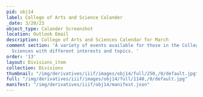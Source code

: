 ```yaml
---
pid: obj14
label: College of Arts and Science Calander
_date: 3/20/23
object_type: Calander Screenshot
location: Outlook Email
description: College of Arts and Sciences Calendar for March
comment section: 'A variety of events available for those in the College of Arts +
  Sciences with different interests and topics. '
order: '13'
layout: Divisions_item
collection: Divisions
thumbnail: "/img/derivatives/iiif/images/obj14/full/250,/0/default.jpg"
full: "/img/derivatives/iiif/images/obj14/full/1140,/0/default.jpg"
manifest: "/img/derivatives/iiif/obj14/manifest.json"
---
```

